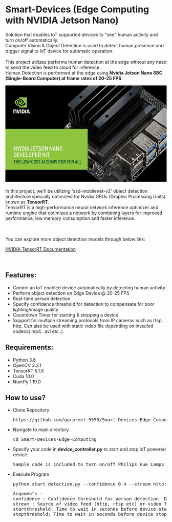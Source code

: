 # Smart-Devices (Edge Computing with NVIDIA Jetson Nano)
Solution that enables IoT supported devices to "see" human activity and turn on/off automatically. <br>Computer Vision &amp; Object Detection is used to detect human presence and trigger signal to IoT device for automatic operation.
<br><br>
This project utilizes performs human detection at the edge without any need to send the video feed to cloud for inference.<br>
Human Detection is performed at the edge using <b>Nvidia Jetson Nano SBC (Single-Board Computer) at frame rates of 20-25 FPS</b>.<br>

<img src="images/Jetson_Nano.jpg" width="600" height="300" />

<br>

<br>
In this project, we'll be utilizing 'ssd-mobilenet-v2' object detection architecture specially optimized for Nvidia GPUs (Graphic Processing Units) known as <b>TensorRT</b>.
<br>
TensorRT is a high-performance neural network inference optimizer and runtime engine that optimizes a network by combining layers for improved performance, low memory consumption and faster inference.

<br><br>
You can explore more object detection models through below link:

<a href="https://docs.nvidia.com/deeplearning/tensorrt/developer-guide/index.html">NVIDIA TensorRT Documentation</a>

<br>

<h2>Features:</h2>
<ul>
  <li>Control an IoT enabled device automatically by detecting human activity</li>
  <li>Perform object detection on Edge Device @ 20-25 FPS</li>
  <li>Real-time person detection</li>
  <li>Specify confidence threshold for detection to compensate for poor lighting/image quality</li>
  <li>Countdown Timer for starting & stopping a device</li>
  <li>Support for multiple streaming protocols from IP cameras such as rtsp, http. Can also be used with static video file depending on installed codecs(.mp4, .avi etc..)</li>
</ul>  

<h2>Requirements:</h2>
<ul>
  <li>Python 3.6</li>
  <li>OpenCV 3.3.1</li>
  <li>TensorRT 5.1.6</li>
  <li>Cuda 10.0</li>
  <li>NumPy 1.19.0</li>  
</ul>

<h2>How to use?</h2>
<ul>
  <li>Clone Repository</li>
  <pre>https://github.com/gurpreet-5555/Smart-Devices-Edge-Computing.git</pre>  </ul>
<ul>  <li>Navigate to main directory</li>
  <pre>cd Smart-Devices-Edge-Computing</pre> </ul>
<ul><li>Specify your code in <b>device_controller.py</b> to start and stop IoT powered device.</li>
<pre>Sample code is included to turn on/off Philips Hue Lamps</pre></ul>
<ul><li>Execute Program</li>
<pre>python start_detection.py --confidence 0.4 --stream http://192.168.1.43:8080/video --startthreshold 10 --stopthreshold 60</pre>
<pre>Arguments -
confidence : Confidence threshold for person detection. Default value is 0.2 (Optional)
stream : Source of video feed (http, rtsp etc) or video file. (Required)
startthreshold: Time to wait in seconds before device starts once human activity is detected. Default value is 5 seconds. (Optional)
stopthreshold: Time to wait in seconds before device stops once no human activity is detected in video stream. Default value is 30 seconds. (Optional)
</pre></ul>
